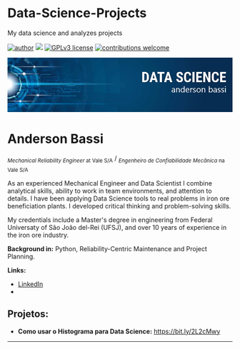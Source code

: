 # Data-Science-Projects
My data science and analyzes projects 

[![author](https://img.shields.io/badge/author-afbassi-red.svg)](https://www.linkedin.com/in/anderson-bassi-) [![](https://img.shields.io/badge/python-3.7+-blue.svg)](https://www.python.org/downloads/release/python-365/) [![GPLv3 license](https://img.shields.io/badge/License-GPLv3-blue.svg)](http://perso.crans.org/besson/LICENSE.html) [![contributions welcome](https://img.shields.io/badge/contributions-welcome-brightgreen.svg?style=flat)](https://github.com/afbassi8)

<p align="center">
  <img src="banner_a_r.webp" >
</p>

# Anderson Bassi
<sub>*Mechanical Reliability Engineer* at Vale S/A</sub> / 
<sub>*Engenheiro de Confiabilidade Mecânica* na Vale S/A</sub>

As an experienced Mechanical Engineer and Data Scientist I combine analytical skills, ability to work in team environments, and attention to details. I have been  applying Data Science tools to real problems in iron ore beneficiation plants. I developed critical thinking and problem-solving skills.

My credentials include a Master's degree in engineering from Federal Universaty of São João del-Rei (UFSJ), and over 10 years of experience in the iron ore industry.

**Background in:** Python, Reliability-Centric Maintenance and Project Planning.

**Links:**
* [LinkedIn](https://www.linkedin.com/in/anderson-bassi-)
* 


## Projetos:

* **Como usar o Histograma para Data Science:** https://bit.ly/2L2cMwy


---
